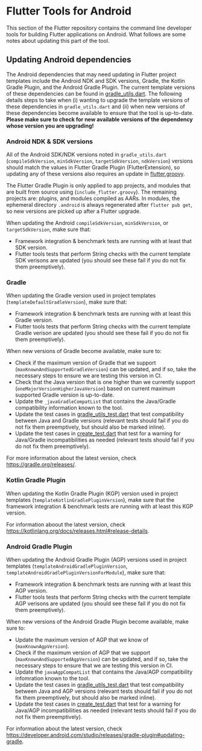 # Flutter Tools for Android

This section of the Flutter repository contains the command line developer tools
for building Flutter applications on Android. What follows are some notes about
updating this part of the tool.

## Updating Android dependencies
The Android dependencies that may need updating in Flutter project templates
include the Android NDK and SDK versions, Gradle, the Kotlin Gradle Plugin,
and the Android Gradle Plugin. The current template versions of these
dependencies can be found in [gradle_utils.dart](gradle_utils.dart). The
following details steps to take when (i) wanting to upgrade the template
versions of these dependencies in `gradle_utils.dart` and (ii) when new
versions of these dependencies become available to ensure that the tool
is up-to-date. **Please make sure to check for new available versions of
the dependency whose version you are upgrading!**

### Android NDK & SDK versions
All of the Android SDK/NDK versions noted in `gradle_utils.dart`
(`compileSdkVersion`, `minSdkVersion`, `targetSdkVersion`, `ndkVersion`) versions should match the values in Flutter Gradle Plugin (FlutterExtension), so updating any of
these versions also requires an update in [flutter.groovy](../../../gradle/src/main/groovy/flutter.groovy).

The Flutter Gradle Plugin is only applied to app projects, and modules that are built from source
using (`include_flutter.groovy`). The remaining projects are: plugins, and modules compiled as AARs. In modules, the ephemeral directory `.android` is always regenerated after `flutter pub get`, so new versions are picked up after a Flutter upgrade.

When updating the Android `compileSdkVersion`, `minSdkVersion`, or
`targetSdkVersion`, make sure that:
- Framework integration & benchmark tests are running with at least that SDK
version.
- Flutter tools tests that perform String checks with the current template
SDK verisons are updated (you should see these fail if you do not fix them
preemptively).

### Gradle
When updating the Gradle version used in project templates
(`templateDefaultGradleVersion`), make sure that:
- Framework integration & benchmark tests are running with at least this Gradle
version.
- Flutter tools tests that perform String checks with the current template
Gradle verison are updated (you should see these fail if you do not fix them
preemptively).

When new versions of Gradle become available, make sure to:
- Check if the maximum version of Gradle that we support
(`maxKnownAndSupportedGradleVersion`) can be updated, and if so, take the
necessary steps to ensure we are testing this version in CI.
- Check that the Java version that is one higher than we currently support
(`oneMajorVersionHigherJavaVersion`) based on current maximum supported
Gradle version is up-to-date.
- Update the `_javaGradleCompatList` that contains the Java/Gradle
compatibility information known to the tool.
- Update the test cases in [gradle_utils_test.dart](../../..test/general.shard/android/gradle_utils_test.dart) that test compatibility between Java and Gradle versions
(relevant tests should fail if you do not fix them preemptively, but should also
be marked inline).
- Update the test cases in [create_test.dart](../../../test/commands.shard/permeable/create_test.dart) that test for a warning for Java/Gradle incompatibilities as needed
(relevant tests should fail if you do not fix them preemptively).

For more information about the latest version, check https://gradle.org/releases/.

### Kotlin Gradle Plugin
When updating the Kotlin Gradle Plugin (KGP) version used in project templates
(`templateKotlinGradlePluginVersion`), make sure that the framework integration
& benchmark tests are running with at least this KGP version.

For information aboout the latest version, check https://kotlinlang.org/docs/releases.html#release-details.

### Android Gradle Plugin
When updating the Android Gradle Plugin (AGP) versions used in project templates
(`templateAndroidGradlePluginVersion`, `templateAndroidGradlePluginVersionForModule`),
make sure that:
- Framework integration & benchmark tests are running with at least this AGP
version.
- Flutter tools tests that perform String checks with the current template
AGP verisons are updated (you should see these fail if you do not fix them
preemptively).

When new versions of the Android Gradle Plugin become available, make sure to:
- Update the maximum version of AGP that we know of (`maxKnownAgpVersion`).
- Check if the maximum version of AGP that we support
(`maxKnownAndSupportedAgpVersion`) can be updated, and if so, take the necessary
steps to ensure that we are testing this version in CI.
- Update the `javaAgpCompatList` that contains the Java/AGP compatibility
infomration known to the tool.
- Update the test cases in [gradle_utils_test.dart](../../..test/general.shard/android/gradle_utils_test.dart) that test compatibility between Java and AGP versions
(relevant tests should fail if you do not fix them preemptively, but should also
be marked inline).
- Update the test cases in [create_test.dart](../../../test/commands.shard/permeable/create_test.dart) that test for a warning for Java/AGP incompatibilities as needed
(relevant tests should fail if you do not fix them preemptively).

For information about the latest version, check https://developer.android.com/studio/releases/gradle-plugin#updating-gradle.
